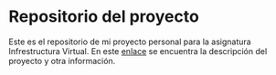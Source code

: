 # Repositorio del proyecto
Este es el repositorio de mi proyecto personal para la asignatura Infrestructura Virtual. En este [enlace](https://mirismr.github.io/proyectoIV17-18/) se encuentra la descripción del proyecto y otra información.
